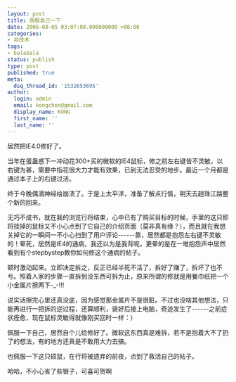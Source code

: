 ```yaml
---
layout: post
title: 佩服自己一下
date: 2006-08-05 03:07:00.000000000 +08:00
categories:
- 非技术
tags:
- balabala
status: publish
type: post
published: true
meta:
  dsq_thread_id: '1532653695'
author:
  login: admin
  email: kongchen@gmail.com
  display_name: KONG
  first_name: ''
  last_name: ''
---
```

居然把IE4.0修好了。

当年在蛋蛊惑下一冲动花300+买的微软的IE4鼠标，修之前左右键皆不灵敏，以右键为甚，需要中指花很大力才能有效果，已到无法忍受的地步。最近一个月都是通过本子上的右键过活。

终于今晚偶滴神经给崩溃了。于是上太平洋，准备了解点行情，明天去趟珠江路整个新的回来。

无巧不成书，就在我的浏览行将结束，心中已有了购买目标的时候，手里的这只即将挂掉的鼠标又不小心点到了它自己的介绍页面（莫非真有缘？），而且就在我想关掉它的一瞬间一不小心扫到了用户评论------靠，居然都是抱怨左右键不灵敏的！晕死，居然是IE4的通病，我还以为是我背呢。更晕的是在一堆抱怨声中居然看到有个stepbystep教你如何修这个通病的帖子。

顿时激动起来。立即决定拆之，反正已经半死不活了，拆好了赚了，拆坏了也不亏。照着人家的步骤一直拆到没东西可拆为止，原来所谓的修就是用餐巾纸把一个小金属片擦两下-\_-!!!

说实话擦完心里还真没底，因为感觉那金属片不是很脏。不过也没啥其他想法，只能再进行一把拆的逆过程，还算顺利，装好后接上电脑，奇迹发生了------之前症状痊愈，现在鼠标灵敏得就像刚买回时一样：）

佩服一下自己，居然自个儿给修好了。微软这东西真是难拆，若不是抱着大不了扔了的想法，有的地方还真是不敢用大力去搞。

也佩服一下这只硕鼠，在行将被遗弃的前夜，点到了救活自己的帖子。

哈哈，不小心省了些银子，可喜可贺啊